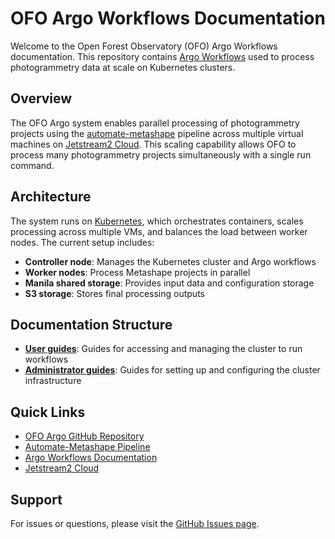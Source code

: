 # OFO Argo Workflows Documentation

Welcome to the Open Forest Observatory (OFO) Argo Workflows documentation. This repository contains [Argo Workflows](https://argoproj.github.io/workflows) used to process photogrammetry data at scale on Kubernetes clusters.

## Overview

The OFO Argo system enables parallel processing of photogrammetry projects using the [automate-metashape](https://github.com/open-forest-observatory/automate-metashape) pipeline across multiple virtual machines on [Jetstream2 Cloud](https://jetstream-cloud.org/). This scaling capability allows OFO to process many photogrammetry projects simultaneously with a single run command.

## Architecture

The system runs on [Kubernetes](https://kubernetes.io/docs/concepts/overview/), which orchestrates containers, scales processing across multiple VMs, and balances the load between worker nodes. The current setup includes:

- **Controller node**: Manages the Kubernetes cluster and Argo workflows
- **Worker nodes**: Process Metashape projects in parallel
- **Manila shared storage**: Provides input data and configuration storage
- **S3 storage**: Stores final processing outputs

## Documentation Structure

- **[User guides](usage/index.md)**: Guides for accessing and managing the cluster to run workflows
- **[Administrator guides](admin/index.md)**: Guides for setting up and configuring the cluster infrastructure

## Quick Links

- [OFO Argo GitHub Repository](https://github.com/open-forest-observatory/ofo-argo)
- [Automate-Metashape Pipeline](https://github.com/open-forest-observatory/automate-metashape)
- [Argo Workflows Documentation](https://argoproj.github.io/workflows)
- [Jetstream2 Cloud](https://jetstream-cloud.org/)

## Support

For issues or questions, please visit the [GitHub Issues page](https://github.com/open-forest-observatory/ofo-argo/issues).
